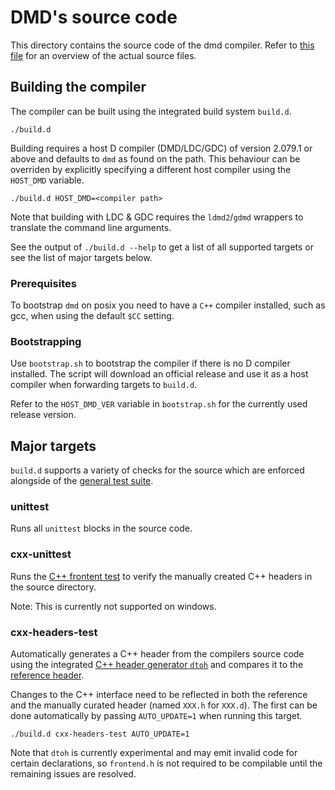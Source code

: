 # DMD's source code

This directory contains the source code of the dmd compiler.
Refer to [this file](dmd/README.md) for an overview of the actual source files.

## Building the compiler

The compiler can be built using the integrated build system `build.d`.

```console
./build.d
```

Building requires a host D compiler (DMD/LDC/GDC) of version 2.079.1 or above
and defaults to `dmd` as found on the path. This behaviour can be overriden
by explicitly specifying a different host compiler using the `HOST_DMD` variable.

```console
./build.d HOST_DMD=<compiler path>
```

Note that building with LDC & GDC requires the `ldmd2`/`gdmd` wrappers to
translate the command line arguments.

See the output of `./build.d --help` to get a list of all supported targets
or see the list of major targets below.

### Prerequisites

To bootstrap `dmd` on posix you need to have a `C++` compiler installed,
such as gcc, when using the default `$CC` setting.

### Bootstrapping

Use `bootstrap.sh` to bootstrap the compiler if there is no D compiler
installed. The script will download an official release and use it
as a host compiler when forwarding targets to `build.d`.

Refer to the `HOST_DMD_VER` variable in `bootstrap.sh` for the currently
used release version.

## Major targets

`build.d` supports a variety of checks for the source which are enforced
alongside of the [general test suite](../test/README.md).

### unittest

Runs all `unittest` blocks in the source code.

### cxx-unittest

Runs the [C++ frontent test](tests/cxxfrontend.c) to verify the manually
created C++ headers in the source directory.

Note: This is currently not supported on windows.

### cxx-headers-test

Automatically generates a C++ header from the compilers source code using
the integrated [C++ header generator `dtoh`](dmd/dtoh.d) and compares it
to the [reference header](dmd/frontend.h).

Changes to the C++ interface need to be reflected in both the reference
and the manually curated header (named `XXX.h` for `XXX.d`). The first
can be done automatically by passing `AUTO_UPDATE=1` when running this
target.

```console
./build.d cxx-headers-test AUTO_UPDATE=1
```

Note that `dtoh` is currently experimental and may emit invalid code for
certain declarations, so `frontend.h` is not required to be compilable
until the remaining issues are resolved.

